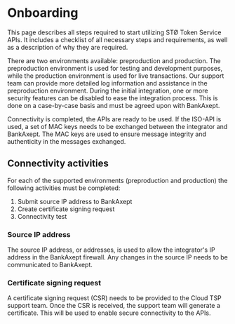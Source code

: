 # Onboarding

This page describes all steps required to start utilizing STØ Token Service APIs. It includes a checklist of all necessary steps
and requirements, as well as a description of why they are required.

There are two environments available: preproduction and production. The preproduction environment is used for testing
and development purposes, while the production environment is used for live transactions. Our support team can provide
more detailed log information and assistance in the preproduction environment. During the initial integration, one or more
security features can be disabled to ease the integration process. This is done on a case-by-case basis and must be
agreed upon with BankAxept.

Connectivity is completed, the APIs are ready to be used. If the ISO-API is used, a set of MAC keys needs to be
exchanged between the integrator and BankAxept. The MAC keys are used to ensure message integrity and authenticity in
the messages exchanged.

## Connectivity activities

For each of the supported environments (preproduction and production) the following activities must be completed:

1. Submit source IP address to BankAxept
2. Create certificate signing request 
3. Connectivity test

### Source IP address

The source IP address, or addresses, is used to allow the integrator's IP address in the BankAxept firewall. Any changes
in the source IP needs to be communicated to BankAxept.

### Certificate signing request

A certificate signing request (CSR) needs to be provided to the Cloud TSP support team. Once the CSR is received, the
support team will generate a certificate. This will be used to enable secure connectivity to the APIs.
